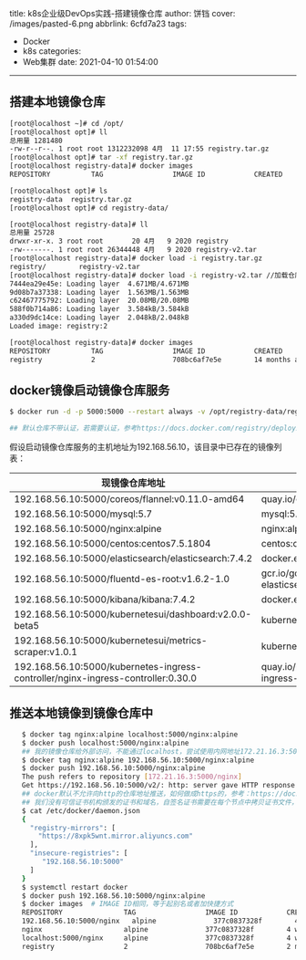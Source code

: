 title: k8s企业级DevOps实践-搭建镜像仓库
author: 饼铛
cover: /images/pasted-6.png
abbrlink: 6cfd7a23
tags:
  - Docker
  - k8s
categories:
  - Web集群
date: 2021-04-10 01:54:00
---
## 搭建本地镜像仓库
```bash
[root@localhost ~]# cd /opt/
[root@localhost opt]# ll
总用量 1281480
-rw-r--r--. 1 root root 1312232098 4月  11 17:55 registry.tar.gz
[root@localhost opt]# tar -xf registry.tar.gz 
[root@localhost registry-data]# docker images
REPOSITORY          TAG                 IMAGE ID            CREATED             SIZE

[root@localhost opt]# ls
registry-data  registry.tar.gz
[root@localhost opt]# cd registry-data/

[root@localhost registry-data]# ll
总用量 25728
drwxr-xr-x. 3 root root       20 4月   9 2020 registry
-rw-------. 1 root root 26344448 4月   9 2020 registry-v2.tar
[root@localhost registry-data]# docker load -i registry.tar.gz
registry/        registry-v2.tar  
[root@localhost registry-data]# docker load -i registry-v2.tar //加载仓库镜像
7444ea29e45e: Loading layer  4.671MB/4.671MB
9d08b7a37338: Loading layer  1.563MB/1.563MB
c62467775792: Loading layer  20.08MB/20.08MB
588f0b714a86: Loading layer  3.584kB/3.584kB
a330d9dc14ce: Loading layer  2.048kB/2.048kB
Loaded image: registry:2

[root@localhost registry-data]# docker images
REPOSITORY          TAG                 IMAGE ID            CREATED             SIZE
registry            2                   708bc6af7e5e        14 months ago       25.8MB
```

## docker镜像启动镜像仓库服务
```bash 
$ docker run -d -p 5000:5000 --restart always -v /opt/registry-data/registry:/var/lib/registry --name registry registry:2

## 默认仓库不带认证，若需要认证，参考https://docs.docker.com/registry/deploying/#restricting-access
```

假设启动镜像仓库服务的主机地址为192.168.56.10，该目录中已存在的镜像列表：

| 现镜像仓库地址                                               | 原镜像仓库地址                                               |
| ------------------------------------------------------------ | ------------------------------------------------------------ |
| 192.168.56.10:5000/coreos/flannel:v0.11.0-amd64                | quay.io/coreos/flannel:v0.11.0-amd64                         |
| 192.168.56.10:5000/mysql:5.7                                   | mysql:5.7                                                    |
| 192.168.56.10:5000/nginx:alpine                                | nginx:alpine                                                 |
| 192.168.56.10:5000/centos:centos7.5.1804                       | centos:centos7.5.1804                                        |
| 192.168.56.10:5000/elasticsearch/elasticsearch:7.4.2           | docker.elastic.co/elasticsearch/elasticsearch:7.4.2          |
| 192.168.56.10:5000/fluentd-es-root:v1.6.2-1.0                  | gcr.io/google_containers/fluentd-elasticsearch:v2.4.0        |
| 192.168.56.10:5000/kibana/kibana:7.4.2                         | docker.elastic.co/kibana/kibana:7.4.2                        |
| 192.168.56.10:5000/kubernetesui/dashboard:v2.0.0-beta5         | kubernetesui/dashboard:v2.0.0-beta5                          |
| 192.168.56.10:5000/kubernetesui/metrics-scraper:v1.0.1         | kubernetesui/metrics-scraper:v1.0.1                          |
| 192.168.56.10:5000/kubernetes-ingress-controller/nginx-ingress-controller:0.30.0 | quay.io/kubernetes-ingress-controller/nginx-ingress-controller:0.30.0 |

## 推送本地镜像到镜像仓库中
```bash
   $ docker tag nginx:alpine localhost:5000/nginx:alpine
   $ docker push localhost:5000/nginx:alpine
   ## 我的镜像仓库给外部访问，不能通过localhost，尝试使用内网地址172.21.16.3:5000/nginx:alpine
   $ docker tag nginx:alpine 192.168.56.10:5000/nginx:alpine
   $ docker push 192.168.56.10:5000/nginx:alpine
   The push refers to repository [172.21.16.3:5000/nginx]
   Get https://192.168.56.10:5000/v2/: http: server gave HTTP response to HTTPS client
   ## docker默认不允许向http的仓库地址推送，如何做成https的，参考：https://docs.docker.com/registry/deploying/#run-an-externally-accessible-registry
   ## 我们没有可信证书机构颁发的证书和域名，自签名证书需要在每个节点中拷贝证书文件，比较麻烦，因此我们通过配置daemon的方式，来跳过证书的验证：
   $ cat /etc/docker/daemon.json
   {
     "registry-mirrors": [
       "https://8xpk5wnt.mirror.aliyuncs.com"
     ],
     "insecure-registries": [
        "192.168.56.10:5000"
     ]
   }
   $ systemctl restart docker
   $ docker push 192.168.56.10:5000/nginx:alpine
   $ docker images	# IMAGE ID相同，等于起别名或者加快捷方式
   REPOSITORY               TAG                 IMAGE ID            CREATED             SIZE
   192.168.56.10:5000/nginx   alpine              377c0837328f        4 weeks ago         
   nginx                    alpine              377c0837328f        4 weeks ago         
   localhost:5000/nginx     alpine              377c0837328f        4 weeks ago         
   registry                 2                   708bc6af7e5e        2 months ago       
```

